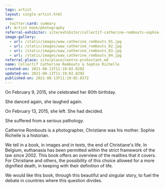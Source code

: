 ```yaml
---
tags: artist
layout: single-artist.html
seo:
  twitter:card: summary
sf: Artist book/photography
referral-exhibitor: site/exhibitor/collectif-catherine-rombouts-sophie-richelle.md
image-gallery:
  - url: /static/images/waw_catherine_rombouts_01.jpg
  - url: /static/images/waw_catherine_rombouts_02.jpg
  - url: /static/images/waw_catherine_rombouts_03.jpg
  - url: /static/images/waw_catherine_rombouts_04.jpg
referral-place: site/place/centre-protestant.md
name: Collectif Catherine Rombouts & Sophie Richelle
created-on: 2021-08-13T11:19:02.820Z
updated-on: 2021-08-13T11:19:02.829Z
published-on: 2021-08-13T11:19:02.837Z
---
```

<!--StartFragment-->

On February 9, 2015, she celebrated her 80th birthday.

She danced again, she laughed again.

On February 13, 2015, she left. She had decided.

She suffered from a serious pathology.

Catherine Rombouts is a photographer, Christiane was his mother. Sophie Richelle is a historian.

We tell in a book, in images and in texts, the end of Christiane's life. In Belgium, euthanasia has been permitted within the strict framework of the law since 2002. This book offers an overview of the realities that it covers. For Christiane and others, the possibility of this choice allowed for a more dignified death, in keeping with their definition of life.

We would like this book, through this beautiful and singular story, to fuel the debate in countries where this question divides.



<!--EndFragment-->